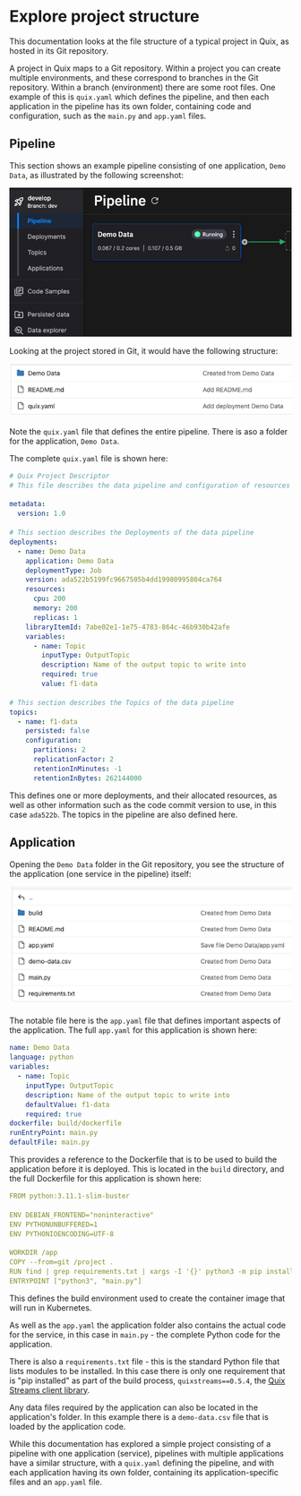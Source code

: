 # Explore project structure

This documentation looks at the file structure of a typical project in Quix, as hosted in its Git repository. 

A project in Quix maps to a Git repository. Within a project you can create multiple environments, and these correspond to branches in the Git repository. Within a branch (environment) there are some root files. One example of this is `quix.yaml` which defines the pipeline, and then each application in the pipeline has its own folder, containing code and configuration, such as the `main.py` and `app.yaml` files.

## Pipeline

This section shows an example pipeline consisting of one application, `Demo Data`, as illustrated by the following screenshot:

![Pipeline](../images/how-to/project-structure/pipeline.png)

Looking at the project stored in Git, it would have the following structure:

![Project structure](../images/how-to/project-structure/project-structure.png)

Note the `quix.yaml` file that defines the entire pipeline. There is aso a folder for the application, `Demo Data`.

The complete `quix.yaml` file is shown here:

``` yaml
# Quix Project Descriptor
# This file describes the data pipeline and configuration of resources of a Quix Project.

metadata:
  version: 1.0

# This section describes the Deployments of the data pipeline
deployments:
  - name: Demo Data
    application: Demo Data
    deploymentType: Job
    version: ada522b5199fc9667505b4dd19980995804ca764
    resources:
      cpu: 200
      memory: 200
      replicas: 1
    libraryItemId: 7abe02e1-1e75-4783-864c-46b930b42afe
    variables:
      - name: Topic
        inputType: OutputTopic
        description: Name of the output topic to write into
        required: true
        value: f1-data

# This section describes the Topics of the data pipeline
topics:
  - name: f1-data
    persisted: false
    configuration:
      partitions: 2
      replicationFactor: 2
      retentionInMinutes: -1
      retentionInBytes: 262144000
```

This defines one or more deployments, and their allocated resources, as well as other information such as the code commit version to use, in this case `ada522b`. The topics in the pipeline are also defined here.

## Application

Opening the `Demo Data` folder in the Git repository, you see the structure of the application (one service in the pipeline) itself:

![Application structure](../images/how-to/project-structure/app-structure.png)

The notable file here is the `app.yaml` file that defines important aspects of the application. The full `app.yaml` for this application is shown here:

``` yaml
name: Demo Data
language: python
variables:
  - name: Topic
    inputType: OutputTopic
    description: Name of the output topic to write into
    defaultValue: f1-data
    required: true
dockerfile: build/dockerfile
runEntryPoint: main.py
defaultFile: main.py
```

This provides a reference to the Dockerfile that is to be used to build the application before it is deployed. This is located in the `build` directory, and the full Dockerfile for this application is shown here:

``` yaml
FROM python:3.11.1-slim-buster

ENV DEBIAN_FRONTEND="noninteractive"
ENV PYTHONUNBUFFERED=1
ENV PYTHONIOENCODING=UTF-8

WORKDIR /app
COPY --from=git /project .
RUN find | grep requirements.txt | xargs -I '{}' python3 -m pip install -i http://pip-cache.pip-cache.svc.cluster.local/simple --trusted-host pip-cache.pip-cache.svc.cluster.local -r '{}' --extra-index-url https://pypi.org/simple --extra-index-url https://pkgs.dev.azure.com/quix-analytics/53f7fe95-59fe-4307-b479-2473b96de6d1/_packaging/public/pypi/simple/
ENTRYPOINT ["python3", "main.py"]
```

This defines the build environment used to create the container image that will run in Kubernetes.

As well as the `app.yaml` the application folder also contains the actual code for the service, in this case in `main.py` - the complete Python code for the application.

There is also a `requirements.txt` file - this is the standard Python file that lists modules to be installed. In this case there is only one requirement that is "pip installed" as part of the build process, `quixstreams==0.5.4`, the [Quix Streams client library](../../client-library-intro.md).

Any data files required by the application can also be located in the application's folder. In this example there is a `demo-data.csv` file that is loaded by the application code.

While this documentation has explored a simple project consisting of a pipeline with one application (service), pipelines with multiple applications have a similar structure, with a `quix.yaml` defining the pipeline, and with each application having its own folder, containing its application-specific files and an `app.yaml` file. 
